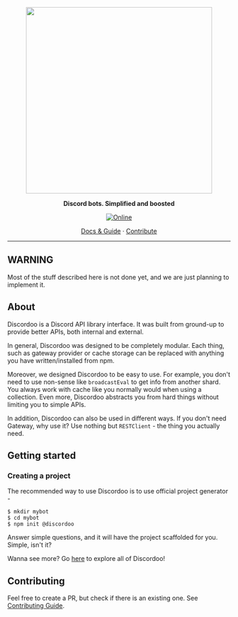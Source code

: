 <p align="center">
<img width="420" src="https://user-images.githubusercontent.com/44965055/118376907-70cad500-b5d3-11eb-95c2-3397a3882163.png" alt="">
</p>
<p align="center">
<b>Discord bots. Simplified and boosted</b>
</p>

<p align="center">
  <a href="https://discord.gg/TFZtXeYVM5">
    <img 
      src="https://img.shields.io/discord/811663819721539674?color=purple&label=Discord&style=for-the-badge" 
      alt="Online"
    >
  </a>
</p> 

<p align="center">
<a href="https://docs.discordoo.xyz">Docs & Guide</a>
<span> · </span>
<a href="https://github.com/Discordoo/discordoo/blob/master/CONTRIBUTING.md">Contribute</a>
</p> 


<hr>

## WARNING
Most of the stuff described here is not done yet, and we are just planning to implement it.

## About
Discordoo is a Discord API library interface. It was built from ground-up to provide better APIs, both internal and external.

In general, Discordoo was designed to be completely modular. Each thing, such as gateway provider or
cache storage can be replaced with anything you have written/installed from npm.

Moreover, we designed Discordoo to be easy to use. For example, you don't need to use non-sense
like `broadcastEval` to get info from another shard. You always work with cache like you normally
would when using a collection. Even more, Discordoo abstracts you from hard things without limiting you to simple APIs. 

In addition, Discordoo can also be used in different ways. If you don't need Gateway, 
why use it? Use nothing but `RESTClient` - the thing you actually need.

## Getting started

### Creating a project
The recommended way to use Discordoo is to use official project generator - 
```shell
$ mkdir mybot
$ cd mybot
$ npm init @discordoo 
```
Answer simple questions, and it will have the project scaffolded for you. Simple, isn't it?

Wanna see more? Go [here](https://docs.discordoo.xyz/) to explore all of Discordoo!

## Contributing
Feel free to create a PR, but check if there is an existing one.
See [Contributing Guide](https://github.com/Discordoo/discordoo/blob/master/CONTRIBUTING.md).
